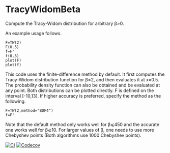 # TracyWidomBeta
Compute the Tracy-Widom distribution for arbitrary β>0.

An example usage follows.
```
F=TW(2)
F(0.5)
f=F'
f(0.5)
plot(F)
plot(f)
```
This code uses the finite-difference method by default. It first computes the Tracy-Widom distribution function for β=2, and then evaluates it at x=0.5. The probability density function can also be obtained and be evaluated at any point. Both distributions can be plotted directly. F is defined on the interval [-10,13]. If higher accuracy is preferred, specify the method as the following.
```
F=TW(2,method="BDF4")
f=F'
```
Note that the default method only works well for β⩽450 and the accurate one works well for β⩽10. For larger values of β, one needs to use more Chebyshev points (Both algorithms use 1000 Chebyshev points).


[![CI](https://github.com/Yiting687691/TracyWidomBeta.jl/actions/workflows/CI.yml/badge.svg)](https://github.com/Yiting687691/TracyWidomBeta.jl/actions)
[![Codecov](https://codecov.io/gh/Yiting687691/TracyWidomBeta.jl/branch/master/graph/badge.svg)](https://codecov.io/gh/Yiting687691/TracyWidomBeta.jl)
